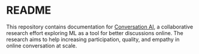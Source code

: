 # README

This repository contains documentation for [Conversation AI](https://conversationai.github.io), a collaborative research effort exploring ML as a tool for better discussions online. The research aims to help increasing participation, quality, and empathy in online conversation at scale.
